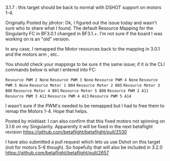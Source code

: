 3.1.7 : this target should be back to normal with DSHOT support on motors 1-4.

Originally Posted by jdrotor:
Ok, I figured out the issue today and wasn't sure who to share what I found. The default Resource Mapping for the Singularity FC in BF3.0.1 changed in BF3.1.+. I'm not sure if the board I was working on is an "old" version.

In any case, I remapped the Motor resources back to the mapping in 3.0.1 and the motors arm , etc..

You should check your mappings to be sure it the same issue; if it is the CLI commands below is what I entered into FC:

`Resource PWM 2 None`
`Resource PWM 3 None`
`Resource PWM 4 None`
`Resource PWM 5 None`
`Resource Motor 1 B04`
`Resource Motor 2 B05`
`Resource Motor 3 B00`
`Resource Motor 4 B01`
`Resource Motor 5 B08`
`Resource PWM 2 A11`
`Resource PWM 3 A12`
`Resource PWM 4 A13`
`Resource PWM 5 A14`

I wasn't sure if the PWM's needed to be remapped but I had to free them to remap the Motors 1-4. Hope that helps.

Posted by mixblast:
I can also confirm that this fixed motors not spinning on 3.1.6 on my Singularity. Apparently it will be fixed in the next betaflight revision https://github.com/betaflight/betaflight/pull/2530

I have also submitted a pull request which lets us use Dshot on this target (not for motors 5-6 though). So hopefully that will also be included in 3.2.0 https://github.com/betaflight/betaflight/pull/2657

